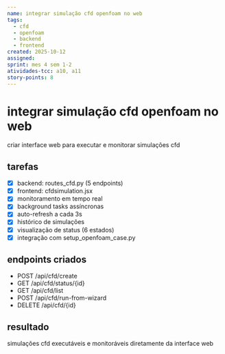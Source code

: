 ```yaml
---
name: integrar simulação cfd openfoam no web
tags:
  - cfd
  - openfoam
  - backend
  - frontend
created: 2025-10-12
assigned: 
sprint: mes 4 sem 1-2
atividades-tcc: a10, a11
story-points: 8
---
```


# integrar simulação cfd openfoam no web

criar interface web para executar e monitorar simulações cfd

## tarefas
- [x] backend: routes_cfd.py (5 endpoints)
- [x] frontend: cfdsimulation.jsx
- [x] monitoramento em tempo real
- [x] background tasks assíncronas
- [x] auto-refresh a cada 3s
- [x] histórico de simulações
- [x] visualização de status (6 estados)
- [x] integração com setup_openfoam_case.py

## endpoints criados
- POST /api/cfd/create
- GET /api/cfd/status/{id}
- GET /api/cfd/list
- POST /api/cfd/run-from-wizard
- DELETE /api/cfd/{id}

## resultado
simulações cfd executáveis e monitoráveis diretamente da interface web

